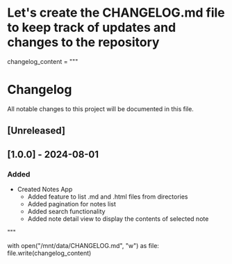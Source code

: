 # Let's create the CHANGELOG.md file to keep track of updates and changes to the repository
changelog_content = """
# Changelog

All notable changes to this project will be documented in this file.

## [Unreleased]

## [1.0.0] - 2024-08-01
### Added
- Created Notes App
  - Added feature to list .md and .html files from directories
  - Added pagination for notes list
  - Added search functionality
  - Added note detail view to display the contents of selected note

"""

with open("/mnt/data/CHANGELOG.md", "w") as file:
    file.write(changelog_content)

